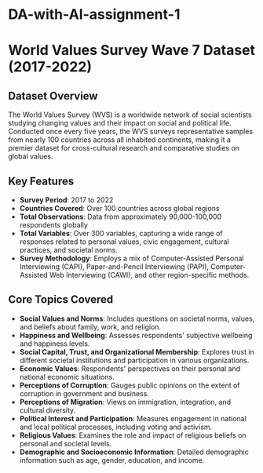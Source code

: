 # DA-with-AI-assignment-1
# World Values Survey Wave 7 Dataset (2017-2022)

## Dataset Overview
The World Values Survey (WVS) is a worldwide network of social scientists studying changing values and their impact on social and political life. Conducted once every five years, the WVS surveys representative samples from nearly 100 countries across all inhabited continents, making it a premier dataset for cross-cultural research and comparative studies on global values.

## Key Features
- **Survey Period**: 2017 to 2022
- **Countries Covered**: Over 100 countries across global regions
- **Total Observations**: Data from approximately 90,000-100,000 respondents globally
- **Total Variables**: Over 300 variables, capturing a wide range of responses related to personal values, civic engagement, cultural practices, and societal norms.
- **Survey Methodology**: Employs a mix of Computer-Assisted Personal Interviewing (CAPI), Paper-and-Pencil Interviewing (PAPI), Computer-Assisted Web Interviewing (CAWI), and other region-specific methods.

## Core Topics Covered
- **Social Values and Norms**: Includes questions on societal norms, values, and beliefs about family, work, and religion.
- **Happiness and Wellbeing**: Assesses respondents' subjective wellbeing and happiness levels.
- **Social Capital, Trust, and Organizational Membership**: Explores trust in different societal institutions and participation in various organizations.
- **Economic Values**: Respondents' perspectives on their personal and national economic situations.
- **Perceptions of Corruption**: Gauges public opinions on the extent of corruption in government and business.
- **Perceptions of Migration**: Views on immigration, integration, and cultural diversity.
- **Political Interest and Participation**: Measures engagement in national and local political processes, including voting and activism.
- **Religious Values**: Examines the role and impact of religious beliefs on personal and societal levels.
- **Demographic and Socioeconomic Information**: Detailed demographic information such as age, gender, education, and income.
